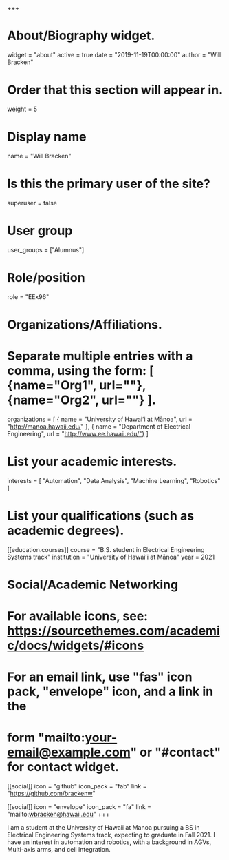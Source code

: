 +++
# About/Biography widget.

widget = "about"
active = true 
date = "2019-11-19T00:00:00" 
author = "Will Bracken"

# Order that this section will appear in.

weight = 5

# Display name

name = "Will Bracken"

# Is this the primary user of the site?

superuser = false

# User group

user_groups = ["Alumnus"]

# Role/position

role = "EEx96"

# Organizations/Affiliations.

# Separate multiple entries with a comma, using the form: [ {name="Org1", url=""}, {name="Org2", url=""} ].

organizations = [ { name = "University of Hawaiʻi at Mānoa", url = "http://manoa.hawaii.edu/" }, { name = "Department of Electrical Engineering", url = "http://www.ee.hawaii.edu/"} ]

# List your academic interests.

interests = [ "Automation", "Data Analysis", "Machine Learning", "Robotics" ]

# List your qualifications (such as academic degrees).

[[education.courses]]
  course = "B.S. student in Electrical Engineering Systems track"
  institution = "University of Hawaiʻi at Mānoa" 
  year = 2021

# Social/Academic Networking

# For available icons, see: https://sourcethemes.com/academic/docs/widgets/#icons

# For an email link, use "fas" icon pack, "envelope" icon, and a link in the

# form "mailto:your-email@example.com" or "#contact" for contact widget.
  
[[social]] 
  icon = "github"
  icon_pack = "fab"
  link = "https://github.com/brackenw"

[[social]] 
  icon = "envelope"
  icon_pack = "fa" 
  link = "mailto:wbracken@hawaii.edu"
+++

I am a student at the University of Hawaii at Manoa pursuing a BS in Electrical Engineering Systems track, expecting to graduate in Fall 2021. I have an interest in automation and robotics, with a background in AGVs, Multi-axis arms, and cell integration.
<!--stackedit_data:
eyJoaXN0b3J5IjpbLTEyOTY2Nzg4MzBdfQ==
-->
